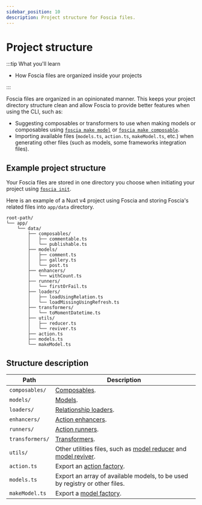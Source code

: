 ```yaml
---
sidebar_position: 10
description: Project structure for Foscia files.
---
```


# Project structure

:::tip What you'll learn

- How Foscia files are organized inside your projects

:::

Foscia files are organized in an opinionated manner. This keeps your project
directory structure clean and allow Foscia to provide better features when
using the CLI, such as:

- Suggesting composables or transformers to use when making models or
  composables using
  [`foscia make model`](/docs/digging-deeper/usages/cli#make-model-name) or
  [`foscia make composable`](/docs/digging-deeper/usages/cli#make-composable-name).
- Importing available files (`models.ts`, `action.ts`, `makeModel.ts`, etc.)
  when generating other files (such as models, some frameworks integration files).

## Example project structure

Your Foscia files are stored in one directory you choose when initiating
your project using [`foscia init`](/docs/digging-deeper/usages/cli#init-path).

Here is an example of a Nuxt v4 project using Foscia and storing Foscia's
related files into `app/data` directory.

```text
root-path/
└── app/
    └── data/
        ├── composables/
        │   ├── commentable.ts
        │   └── publishable.ts
        ├── models/
        │   ├── comment.ts
        │   ├── gallery.ts
        │   └── post.ts
        ├── enhancers/
        │   └── withCount.ts
        ├── runners/
        │   └── firstOrFail.ts
        ├── loaders/
        │   ├── loadUsingRelation.ts
        │   └── loadMissingUsingRefresh.ts
        ├── transformers/
        │   └── toMomentDatetime.ts
        ├── utils/
        │   ├── reducer.ts
        │   └── reviver.ts
        ├── action.ts
        ├── models.ts
        └── makeModel.ts
```

## Structure description

| Path            | Description                                                                                                                                                             |
|-----------------|-------------------------------------------------------------------------------------------------------------------------------------------------------------------------|
| `composables/`  | [Composables](/docs/digging-deeper/models/models-composition#composition).                                                                                              |
| `models/`       | [Models](/docs/getting-started#defining-a-model).                                                                                                                       |
| `loaders/`      | [Relationship loaders](/docs/digging-deeper/models/models-relations#loading-relations).                                                                                 |
| `enhancers/`    | [Action enhancers](/docs/digging-deeper/actions/custom-action-enhancers).                                                                                               |
| `runners/`      | [Action runners](/docs/digging-deeper/actions/custom-action-runners).                                                                                                   |
| `transformers/` | [Transformers](/docs/digging-deeper/models/models-transformers).                                                                                                        |
| `utils/`        | Other utilities files, such as [model reducer](/docs/digging-deeper/models/models-reduce-revive) and [model reviver](/docs/digging-deeper/models/models-reduce-revive). |
| `action.ts`     | Export an [action factory](/docs/getting-started#first-actions).                                                                                                       |
| `models.ts`     | Export an array of available models, to be used by registry or other files.                                                                                             |
| `makeModel.ts`  | Export a [model factory](/docs/digging-deeper/models/models-composition#factory).                                                                                       |
